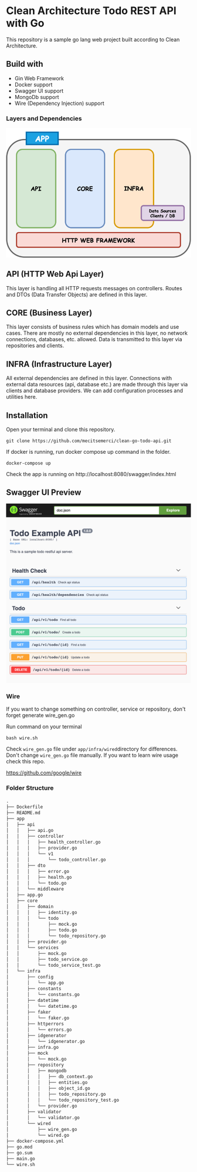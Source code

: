 # Clean Architecture Todo REST API with Go

This repository is a sample go lang web project built according to Clean Architecture.  

## Build with
* Gin Web Framework
* Docker support
* Swagger UI support
* MongoDb support
* Wire (Dependency Injection) support 

### Layers and Dependencies

![image](./docs/img/layers.png)

## API (HTTP Web Api Layer)
This layer is handling all HTTP requests messages on controllers. 
Routes and DTOs (Data Transfer Objects) are defined in this layer.

## CORE (Business Layer)
This layer consists of business rules which has domain models and use cases. 
There are mostly no external dependencies in this layer, no network connections, databases, etc. allowed.
Data is transmitted to this layer via repositories and clients.

## INFRA (Infrastructure Layer)
All external dependencies are defined in this layer. 
Connections with external data resources (api, database etc.) are made through this layer via clients and database providers.
We can add configuration processes and utilities here.

## Installation
 Open your terminal and clone this repository.
 
    git clone https://github.com/mecitsemerci/clean-go-todo-api.git

If docker is running, run docker compose up command in the folder.

    docker-compose up

Check the app is running on http://localhost:8080/swagger/index.html

 ## Swagger UI Preview
 
 ![image](./docs/img/Swagger_UI.png)
 
### Wire 

If you want to change something on controller, service or repository, don't forget generate wire_gen.go

Run command on your terminal

```
bash wire.sh
```

Check `wire_gen.go` file under `app/infra/wired`directory for differences. Don't change `wire_gen.go` file manually. If you want to learn wire usage check this repo.

https://github.com/google/wire
 
### Folder Structure
    
    .
    ├── Dockerfile
    ├── README.md
    ├── app
    │   ├── api
    │   │   ├── api.go
    │   │   ├── controller
    │   │   │   ├── health_controller.go
    │   │   │   ├── provider.go
    │   │   │   └── v1
    │   │   │       └── todo_controller.go
    │   │   ├── dto
    │   │   │   ├── error.go
    │   │   │   ├── health.go
    │   │   │   └── todo.go
    │   │   └── middleware
    │   ├── app.go
    │   ├── core
    │   │   ├── domain
    │   │   │   ├── identity.go
    │   │   │   └── todo
    │   │   │       ├── mock.go
    │   │   │       ├── todo.go
    │   │   │       └── todo_repository.go
    │   │   ├── provider.go
    │   │   └── services
    │   │       ├── mock.go
    │   │       ├── todo_service.go
    │   │       └── todo_service_test.go
    │   └── infra
    │       ├── config
    │       │   └── app.go
    │       ├── constants
    │       │   └── constants.go
    │       ├── datetime
    │       │   └── datetime.go
    │       ├── faker
    │       │   └── faker.go
    │       ├── httperrors
    │       │   └── errors.go
    │       ├── idgenerator
    │       │   └── idgenerator.go
    │       ├── infra.go
    │       ├── mock
    │       │   └── mock.go
    │       ├── repository
    │       │   ├── mongodb
    │       │   │   ├── db_context.go
    │       │   │   ├── entities.go
    │       │   │   ├── object_id.go
    │       │   │   ├── todo_repository.go
    │       │   │   └── todo_repository_test.go
    │       │   └── provider.go
    │       ├── validator
    │       │   └── validator.go
    │       └── wired
    │           ├── wire_gen.go
    │           └── wired.go
    ├── docker-compose.yml
    ├── go.mod
    ├── go.sum
    ├── main.go
    └── wire.sh